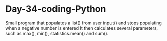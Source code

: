 # Day-34-coding-Python
Small program that populates a list() from user input() and stops populating when a negative number is entered
It then calculates several parameters, such as max(), min(), statistics.mean() and sum().
